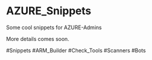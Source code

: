 # AZURE_Snippets
Some cool snippets for AZURE-Admins

More details comes soon.

#Snippets #ARM_Builder #Check_Tools #Scanners #Bots
